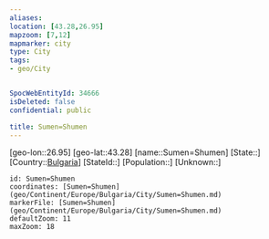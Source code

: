 ```yaml
---
aliases: 
location: [43.28,26.95]
mapzoom: [7,12] 
mapmarker: city 
type: City
tags:
- geo/City


SpocWebEntityId: 34666
isDeleted: false
confidential: public

title: Sumen=Shumen
---
```

[geo-lon::26.95]
[geo-lat::43.28]
[name::Sumen=Shumen]
[State::]
[Country::[Bulgaria](geo/Continent/Europe/Bulgaria.md)]
[StateId::]
[Population::]
[Unknown::]


```leaflet
id: Sumen=Shumen
coordinates: [Sumen=Shumen](geo/Continent/Europe/Bulgaria/City/Sumen=Shumen.md)
markerFile: [Sumen=Shumen](geo/Continent/Europe/Bulgaria/City/Sumen=Shumen.md)
defaultZoom: 11 
maxZoom: 18
```


